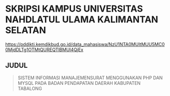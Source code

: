 # SKRIPSI KAMPUS UNIVERSITAS NAHDLATUL ULAMA KALIMANTAN SELATAN
https://pddikti.kemdikbud.go.id/data_mahasiswa/NzU1NTA0MUItMUU5MC00MjdDLTg1OTMtQUREQTlBMUI4QjEx


## JUDUL
> SISTEM INFORMASI MANAJEMENSURAT MENGGUNAKAN PHP DAN MYSQL PADA BADAN PENDAPATAN DAERAH KABUPATEN TABALONG
